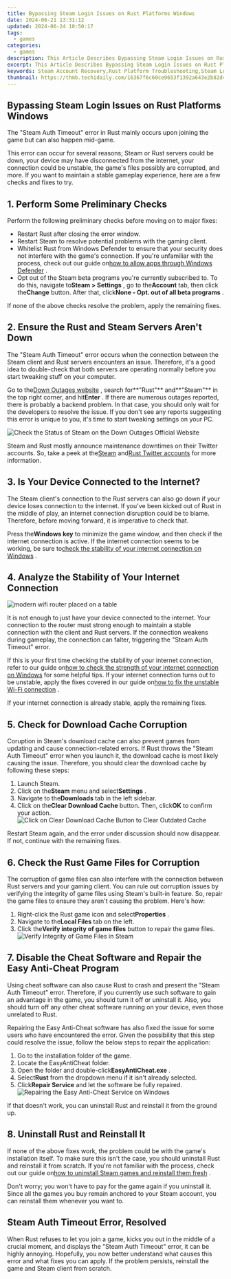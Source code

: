 ```yaml
---
title: Bypassing Steam Login Issues on Rust Platforms Windows
date: 2024-06-21 13:31:12
updated: 2024-06-24 10:50:17
tags:
  - games
categories:
  - games
description: This Article Describes Bypassing Steam Login Issues on Rust Platforms Windows
excerpt: This Article Describes Bypassing Steam Login Issues on Rust Platforms Windows
keywords: Steam Account Recovery,Rust Platform Troubleshooting,Steam Login Fixes for Windows,Rust Games Compatibility with Steam,Windows Steam Authentication Errors,Steam Login Bypass Techniques,Windows Rust Application Steam Connectivity
thumbnail: https://thmb.techidaily.com/16367f6c60ce9653f1392a643e2b82dc02b50b35ff890c97d3a0607584104c84.jpg
---
```


## Bypassing Steam Login Issues on Rust Platforms Windows

 The "Steam Auth Timeout" error in Rust mainly occurs upon joining the game but can also happen mid-game.

 This error can occur for several reasons; Steam or Rust servers could be down, your device may have disconnected from the internet, your connection could be unstable, the game's files possibly are corrupted, and more. If you want to maintain a stable gameplay experience, here are a few checks and fixes to try.

## 1\. Perform Some Preliminary Checks

 Perform the following preliminary checks before moving on to major fixes:

* Restart Rust after closing the error window.
* Restart Steam to resolve potential problems with the gaming client.
* Whitelist Rust from Windows Defender to ensure that your security does not interfere with the game's connection. If you're unfamiliar with the process, check out our guide on[how to allow apps through Windows Defender](https://www.makeuseof.com/how-to-allow-apps-windows-firewall/) .
* Opt out of the Steam beta programs you're currently subscribed to. To do this, navigate to**Steam > Settings** , go to the**Account** tab, then click the**Change** button. After that, click**None - Opt. out of all beta programs** .

 If none of the above checks resolve the problem, apply the remaining fixes.

## 2\. Ensure the Rust and Steam Servers Aren't Down

 The "Steam Auth Timeout" error occurs when the connection between the Steam client and Rust servers encounters an issue. Therefore, it's a good idea to double-check that both servers are operating normally before you start tweaking stuff on your computer.

 Go to the[Down Outages website](https://downoutages.com/) , search for**"Rust"** and**"Steam"** in the top right corner, and hit**Enter** . If there are numerous outages reported, there is probably a backend problem. In that case, you should only wait for the developers to resolve the issue. If you don't see any reports suggesting this error is unique to you, it's time to start tweaking settings on your PC.

![Check the Status of Steam on the Down Outages Official Website](https://static1.makeuseofimages.com/wordpress/wp-content/uploads/2023/07/2-5.jpg)

 Steam and Rust mostly announce maintenance downtimes on their Twitter accounts. So, take a peek at the[Steam](https://twitter.com/Steam) and[Rust Twitter accounts](https://twitter.com/playrust) for more information.

## 3\. Is Your Device Connected to the Internet?

 The Steam client's connection to the Rust servers can also go down if your device loses connection to the internet. If you've been kicked out of Rust in the middle of play, an internet connection disruption could be to blame. Therefore, before moving forward, it is imperative to check that.

 Press the**Windows key** to minimize the game window, and then check if the internet connection is active. If the internet connection seems to be working, be sure to[check the stability of your internet connection on Windows](https://www.makeuseof.com/check-stability-internet-connection-windows/) .

## 4\. Analyze the Stability of Your Internet Connection

![modern wifi router placed on a table](https://static1.makeuseofimages.com/wordpress/wp-content/uploads/2023/05/modern-wifi-router.jpg)

 It is not enough to just have your device connected to the internet. Your connection to the router must strong enough to maintain a stable connection with the client and Rust servers. If the connection weakens during gameplay, the connection can falter, triggering the "Steam Auth Timeout" error.

 If this is your first time checking the stability of your internet connection, refer to our guide on[how to check the strength of your internet connection on Windows](https://www.makeuseof.com/windows-check-wifi-network-strength/) for some helpful tips. If your internet connection turns out to be unstable, apply the fixes covered in our guide on[how to fix the unstable Wi-Fi connection](https://www.makeuseof.com/tag/fix-slow-unstable-wi-fi-connection/) .

 If your internet connection is already stable, apply the remaining fixes.

## 5\. Check for Download Cache Corruption

 Coruption in Steam's download cache can also prevent games from updating and cause connection-related errors. If Rust throws the "Steam Auth Timeout" error when you launch it, the download cache is most likely causing the issue. Therefore, you should clear the download cache by following these steps:

1. Launch Steam.
2. Click on the**Steam** menu and select**Settings** .
3. Navigate to the**Downloads** tab in the left sidebar.
4. Click on the**Clear Download Cache** button. Then, click**OK** to confirm your action.  
![Click on Clear Download Cache Button to Clear Outdated Cache](https://static1.makeuseofimages.com/wordpress/wp-content/uploads/2023/04/click-on-clear-download-cache-button-to-clear-outdated-cache.jpg)

 Restart Steam again, and the error under discussion should now disappear. If not, continue with the remaining fixes.

## 6\. Check the Rust Game Files for Corruption

 The corruption of game files can also interfere with the connection between Rust servers and your gaming client. You can rule out corruption issues by verifying the integrity of game files using Steam's built-in feature. So, repair the game files to ensure they aren't causing the problem. Here's how:

1. Right-click the Rust game icon and select**Properties** .
2. Navigate to the**Local Files** tab on the left.
3. Click the**Verify integrity of game files** button to repair the game files.  
![Verify Integrity of Game Files in Steam](https://static1.makeuseofimages.com/wordpress/wp-content/uploads/2023/03/verify-integrity-of-game-files-in-steam.jpg)

## 7\. Disable the Cheat Software and Repair the Easy Anti-Cheat Program

 Using cheat software can also cause Rust to crash and present the "Steam Auth Timeout" error. Therefore, if you currently use such software to gain an advantage in the game, you should turn it off or uninstall it. Also, you should turn off any other cheat software running on your device, even those unrelated to Rust.

 Repairing the Easy Anti-Cheat software has also fixed the issue for some users who have encountered the error. Given the possibility that this step could resolve the issue, follow the below steps to repair the application:

1. Go to the installation folder of the game.
2. Locate the EasyAntiCheat folder.
3. Open the folder and double-click**EasyAntiCheat.exe** .
4. Select**Rust** from the dropdown menu if it isn't already selected.
5. Click**Repair Service** and let the software be fully repaired.  
![Repairing the Easy Anti-Cheat Service on Windows](https://static1.makeuseofimages.com/wordpress/wp-content/uploads/2022/03/easy-anticheat-software.jpg)

 If that doesn't work, you can uninstall Rust and reinstall it from the ground up.

## 8\. Uninstall Rust and Reinstall It

 If none of the above fixes work, the problem could be with the game's installation itself. To make sure this isn't the case, you should uninstall Rust and reinstall it from scratch. If you're not familiar with the process, check out our guide on[how to uninstall Steam games and reinstall them fresh](https://www.makeuseof.com/how-to-uninstall-steam-games-reinstall/) .

 Don't worry; you won't have to pay for the game again if you uninstall it. Since all the games you buy remain anchored to your Steam account, you can reinstall them whenever you want to.

## Steam Auth Timeout Error, Resolved

 When Rust refuses to let you join a game, kicks you out in the middle of a crucial moment, and displays the "Steam Auth Timeout" error, it can be highly annoying. Hopefully, you now better understand what causes this error and what fixes you can apply. If the problem persists, reinstall the game and Steam client from scratch.


<ins class="adsbygoogle"
     style="display:block"
     data-ad-format="autorelaxed"
     data-ad-client="ca-pub-7571918770474297"
     data-ad-slot="1223367746"></ins>



<ins class="adsbygoogle"
     style="display:block"
     data-ad-client="ca-pub-7571918770474297"
     data-ad-slot="8358498916"
     data-ad-format="auto"
     data-full-width-responsive="true"></ins>
